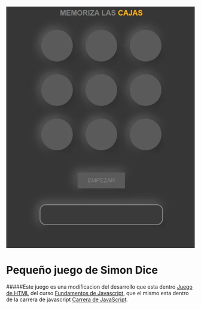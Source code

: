 
![](https://github.com/vargaspv/Game-JS/blob/master/img/1.png)

# Pequeño juego de Simon Dice

#####Este juego es una modificacion del desarrollo que esta dentro [Juego de HTML](https://platzi.com/clases/1339-fundamentos-javascript/12967-comenzando-el-juego/ "Juego de HTML") del curso [Fundamentos de Javascript](https://platzi.com/clases/1339-fundamentos-javascript/12967-comenzando-el-juego/ "Juego de HTML"), que el mismo esta dentro de la carrera de javascript [Carrera de JavaScript](https://platzi.com/escuela-javascript/ "Carrera de JavaScript").